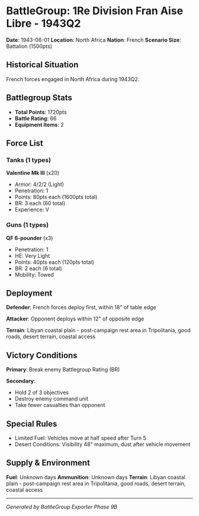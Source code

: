# BattleGroup: 1Re Division Fran Aise Libre - 1943Q2

**Date**: 1943-06-01
**Location**: North Africa
**Nation**: French
**Scenario Size**: Battalion (1500pts)

## Historical Situation

French forces engaged in North Africa during 1943Q2.

## Battlegroup Stats

- **Total Points**: 1720pts
- **Battle Rating**: 66
- **Equipment Items**: 2

## Force List

### Tanks (1 types)

**Valentine Mk III** (x20)
- Armor: 4/2/2 (Light)
- Penetration: 1
- Points: 80pts each (1600pts total)
- BR: 3 each (60 total)
- Experience: V

### Guns (1 types)

**QF 6-pounder** (x3)
- Penetration: 1
- HE: Very Light
- Points: 40pts each (120pts total)
- BR: 2 each (6 total)
- Mobility: Towed


## Deployment

**Defender**: French forces deploy first, within 18" of table edge

**Attacker**: Opponent deploys within 12" of opposite edge

**Terrain**: Libyan coastal plain - post-campaign rest area in Tripolitania, good roads, desert terrain, coastal access

## Victory Conditions

**Primary**: Break enemy Battlegroup Rating (BR)

**Secondary**:
- Hold 2 of 3 objectives
- Destroy enemy command unit
- Take fewer casualties than opponent

## Special Rules

- Limited Fuel: Vehicles move at half speed after Turn 5
- Desert Conditions: Visibility 48" maximum, dust after vehicle movement

## Supply & Environment

**Fuel**: Unknown days
**Ammunition**: Unknown days
**Terrain**: Libyan coastal plain - post-campaign rest area in Tripolitania, good roads, desert terrain, coastal access

---

*Generated by BattleGroup Exporter Phase 9B*
